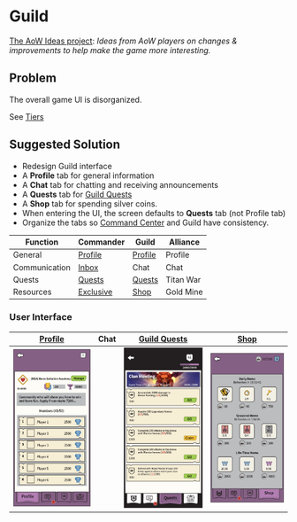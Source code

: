# Guild

[The AoW Ideas project](https://github.com/nefarious-kitsune/aow.ideas):
*Ideas from AoW players on changes & improvements to help make the game more interesting.*

## Problem

The overall game UI is disorganized.

See [Tiers](tiers)

## Suggested Solution

* Redesign Guild interface
* A **Profile** tab for general information
* A **Chat** tab for chatting and receiving announcements
* A **Quests** tab for [Guild Quests](../quests/guild-quests)
* A **Shop** tab for spending silver coins.
* When entering the UI, the screen defaults to **Quests** tab (not Profile tab)
* Organize the tabs so [Command Center](command-center) and Guild have consistency.

| Function      | Commander        | Guild     | Alliance  |
| ------------- | ---------------- | ----------| --------- |
| General       | [Profile](profiles)                | [Profile](profiles)   | Profile   |
| Communication | [Inbox](../inbox/inbox)            | Chat      | Chat      |
| Quests        | [Quests](../quests/exp-quests)     | [Quests](../quests/guild-quests)    | Titan War |
| Resources     | [Exclusive](../shop/subscription)  | [Shop](../shop/guild-shop) | Gold Mine |

### User Interface

| [Profile](profiles) | Chat | [Guild Quests](../quests/guild-quests) | [Shop](../shop/guild-shop) |
| ------- | ------- | -------- |-------------- |
|![Example](../images/ui-guild-profile.png)| |![Example](../images/ui-guild-quest-1.png)|![Example](../images/ui-guild-shop.png)|



